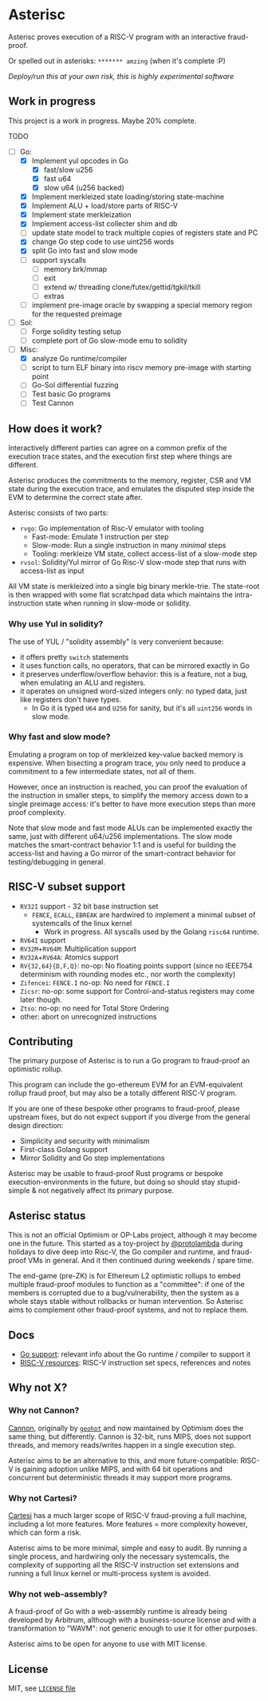 # Asterisc

Asterisc proves execution of a RISC-V program with an interactive fraud-proof.

Or spelled out in asterisks: `******* amzing` (when it's complete :P)

*Deploy/run this at your own risk, this is highly experimental software*

## Work in progress

This project is a work in progress. Maybe 20% complete.

TODO
- [ ] Go:
  - [x] Implement yul opcodes in Go
    - [x] fast/slow u256
    - [x] fast u64
    - [x] slow u64 (u256 backed)
  - [x] Implement merkleized state loading/storing state-machine
  - [x] Implement ALU + load/store parts of RISC-V
  - [x] Implement state merkleization
  - [x] Implement access-list collecter shim and db
  - [ ] update state model to track multiple copies of registers state and PC
  - [x] change Go step code to use uint256 words
  - [x] split Go into fast and slow mode
  - [ ] support syscalls
    - [ ] memory brk/mmap
    - [ ] exit
    - [ ] extend w/ threading clone/futex/gettid/tgkil/tkill
    - [ ] extras
  - [ ] implement pre-image oracle by swapping a special memory region for the requested preimage
- [ ] Sol:
  - [ ] Forge solidity testing setup
  - [ ] complete port of Go slow-mode emu to solidity
- [ ] Misc:
  - [x] analyze Go runtime/compiler
  - [ ] script to turn ELF binary into riscv memory pre-image with starting point
  - [ ] Go-Sol differential fuzzing
  - [ ] Test basic Go programs
  - [ ] Test Cannon

## How does it work?

Interactively different parties can agree on a common prefix of the execution trace states,
and the execution first step where things are different.

Asterisc produces the commitments to the memory, register, CSR and VM state during the execution trace,
and emulates the disputed step inside the EVM to determine the correct state after.

Asterisc consists of two parts:
- `rvgo`: Go implementation of Risc-V emulator with tooling
  - Fast-mode: Emulate 1 instruction per step
  - Slow-mode: Run a single instruction in many *minimal* steps
  - Tooling: merkleize VM state, collect access-list of a slow-mode step
- `rvsol`: Solidity/Yul mirror of Go Risc-V slow-mode step that runs with access-list as input

All VM state is merkleized into a single big binary merkle-trie.
The state-root is then wrapped with some flat scratchpad data which maintains the intra-instruction 
state when running in slow-mode or solidity.

### Why use Yul in solidity?

The use of YUL / "solidity assembly" is very convenient because:
- it offers pretty `switch` statements
- it uses function calls, no operators, that can be mirrored exactly in Go
- it preserves underflow/overflow behavior: this is a feature, not a bug, when emulating an ALU and registers.
- it operates on unsigned word-sized integers only: no typed data, just like registers don't have types.
  - In Go it is typed `U64` and `U256` for sanity, but it's all `uint256` words in slow mode.

### Why fast and slow mode?

Emulating a program on top of merkleized key-value backed memory is expensive.
When bisecting a program trace, you only need to produce a commitment to a few intermediate states, not all of them.

However, once an instruction is reached, you can proof the evaluation of the instruction in smaller steps,
to simplify the memory access down to a single preimage access:
it's better to have more execution steps than more proof complexity.

Note that slow mode and fast mode ALUs can be implemented exactly the same, just with different u64/u256 implementations.
The slow mode matches the smart-contract behavior 1:1 and is useful for building the access-list
and having a Go mirror of the smart-contract behavior for testing/debugging in general.

## RISC-V subset support

- `RV32I` support - 32 bit base instruction set
  - `FENCE`, `ECALL`, `EBREAK` are hardwired to implement a minimal subset of systemcalls of the linux kernel
    - Work in progress. All syscalls used by the Golang `risc64` runtime. 
- `RV64I` support
- `RV32M`+`RV64M`: Multiplication support
- `RV32A`+`RV64A`: Atomics support
- `RV{32,64}{D,F,Q}`: no-op: No floating points support (since no IEEE754 determinism with rounding modes etc., nor worth the complexity)
- `Zifencei`: `FENCE.I` no-op: No need for `FENCE.I`
- `Zicsr`: no-op: some support for Control-and-status registers may come later though.
- `Ztso`: no-op: no need for Total Store Ordering
- other: abort on unrecognized instructions

## Contributing

The primary purpose of Asterisc is to run a Go program to fraud-proof an optimistic rollup.

This program can include the go-ethereum EVM for an EVM-equivalent rollup fraud proof,
but may also be a totally different RISC-V program.

If you are one of these bespoke other programs to fraud-proof, please upstream fixes,
but do not expect support if you diverge from the general design direction:
- Simplicity and security with minimalism
- First-class Golang support
- Mirror Solidity and Go step implementations

Asterisc may be usable to fraud-proof Rust programs or bespoke execution-environments in the future,
but doing so should stay stupid-simple & not negatively affect its primary purpose.

## Asterisc status

This is not an official Optimism or OP-Labs project, although it may become one in the future.
This started as a toy-project by [@protolambda](https://github.com/protolambda/) during holidays to dive deep into
Risc-V, the Go compiler and runtime, and fraud-proof VMs in general. And it then continued during weekends / spare time.

The end-game (pre-ZK) is for Ethereum L2 optimistic rollups to embed multiple fraud-proof modules to function as a "committee":
if one of the members is corrupted due to a bug/vulnerability, then the system as a whole stays stable without rollbacks or human intervention.
So Asterisc aims to complement other fraud-proof systems, and not to replace them.

## Docs

- [Go support](./docs/golang.md): relevant info about the Go runtime / compiler to support it
- [RISC-V resources](./docs/riscv.md): RISC-V instruction set specs, references and notes

## Why not X?

### Why not Cannon?

[Cannon](https://github.com/ethereum-optimism/cannon/), originally by [`geohot`](https://github.com/geohot/) and
now maintained by Optimism does the same thing, but differently.
Cannon is 32-bit, runs MIPS, does not support threads, and memory reads/writes happen in a single execution step.

Asterisc aims to be an alternative to this, and more future-compatible: RISC-V is gaining adoption unlike MIPS,
and with 64 bit operations and concurrent but deterministic threads it may support more programs.

### Why not Cartesi?

[Cartesi](https://github.com/cartesi/) has a much larger scope of RISC-V fraud-proving a full machine,
including a lot more features. More features = more complexity however, which can form a risk.

Asterisc aims to be more minimal, simple and easy to audit. By running a single process,
and hardwiring only the necessary systemcalls, the complexity of supporting all the RISC-V instruction set extensions 
and running a full linux kernel or multi-process system is avoided.

### Why not web-assembly?

A fraud-proof of Go with a web-assembly runtime is already being developed by Arbitrum,
although with a business-source license and with a transformation to "WAVM":
not generic enough to use it for other purposes.

Asterisc aims to be open for anyone to use with MIT license.

## License

MIT, see [`LICENSE` file](./LICENSE)
